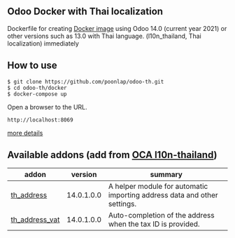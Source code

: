 Odoo Docker with Thai localization
----------------

Dockerfile for creating [Docker image](https://hub.docker.com/r/poonlap/odoo-th/tags?page=1&ordering=last_updated) using Odoo 14.0 (current year 2021) or other versions such as 13.0 with Thai language. (l10n_thailand, Thai localization) immediately


How to use
--------
```
$ git clone https://github.com/poonlap/odoo-th.git
$ cd odoo-th/docker
$ docker-compose up
```
Open a browser to the URL.
```
http://localhost:8069
```
[more details](docker/)

<!-- prettier-ignore-start -->
  [//]: # (addons)

Available addons (add from [OCA l10n-thailand](https://github.com/OCA/l10n-thailand))
----------------
addon | version | summary
--- | --- | ---
[th_address](th_address/) | 14.0.1.0.0 | A helper module for automatic importing address data and other settings.
[th_address_vat](th_address_vat/) | 14.0.1.0.0 | Auto-completion of the address when the tax ID is provided.

[//]: # (end addons)
  <!-- prettier-ignore-end -->
